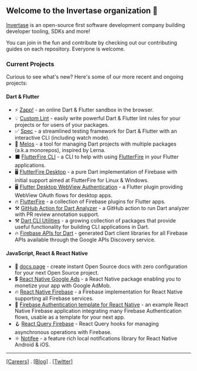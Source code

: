 ## Welcome to the Invertase organization 👋

[Invertase](https://invertase.io) is an open-source first software development company building developer tooling, SDKs and more!

You can join in the fun and contribute by checking out our contributing guides on each repository. Everyone is welcome.

### Current Projects

Curious to see what's new? Here's some of our more recent and ongoing projects:

#### Dart & Flutter

 - ⚡ [Zapp!](https://zapp.run) - an online Dart & Flutter sandbox in the browser.
 - 💡 [Custom Lint](https://github.com/invertase/dart_custom_lint) - easily write powerful Dart & Flutter lint rules for your projects or for users of your packages.
 - ✅ [Spec](https://github.com/invertase/spec) - a streamlined testing framework for Dart & Flutter with an interactive CLI (including watch mode).
 - 🌋 [Melos](https://github.com/invertase/melos) - a tool for managing Dart projects with multiple packages (a.k.a monorepos), inspired by Lerna.
 - ⬛ [FlutterFire CLI](https://github.com/invertase/flutterfire_cli) - a CLI to help with using [FlutterFire](https://firebase.flutter.dev/) in your Flutter applications. 
 - 🖥️ [FlutterFire Desktop](https://github.com/invertase/flutterfire_desktop) - a pure Dart implementation of Firebase with initial support aimed at FlutterFire for Linux & Windows.
 - 🖥️ [Flutter Desktop WebView Authentication](https://github.com/invertase/flutter_desktop_webview_auth) - a Flutter plugin providing WebView OAuth flows for desktop apps.
 - 🔥 [FlutterFire](https://github.com/FirebaseExtended/flutterfire) - a collection of Firebase plugins for Flutter apps.
 - ⚒️ [GitHub Action for Dart Analyzer](https://github.com/invertase/github-action-dart-analyzer) - a GitHub action to run Dart analyzer with PR review annotation support.
 - ⚒️ [Dart CLI Utilities](https://github.com/invertase/dart-cli-utilities) - a growing collection of packages that provide useful functionality for building CLI applications in Dart.
 - 🔥 [Firebase APIs for Dart](https://github.com/invertase/dart_firebase_apis) - generated Dart client libraries for all Firebase APIs available through the Google APIs Discovery service.

#### JavaScript, React & React Native

 - 📘 [docs.page](https://github.com/invertase/docs.page) - create instant Open Source docs with zero configuration for your next Open Source project.
 - 💲 [React Native Google Ads](https://github.com/invertase/react-native-google-mobile-ads) - a React Native package enabling you to monetize your app with Google AdMob.
 - 🔥 [React Native Firebase](https://github.com/invertase/react-native-firebase) - a Firebase implementation for React Native supporting all Firebase services.
 - 📱 [Firebase Authentication template for React Native](https://github.com/invertase/react-native-firebase-authentication-example) - an example React Native Firebase application integrating many Firebase Authentication flows, usable as a template for your next app.
 - 🪝 [React Query Firebase](https://github.com/invertase/react-query-firebase) - React Query hooks for managing asynchronous operations with Firebase.
 - ⚛️ [Notifee](https://github.com/invertase/notifee) - a feature rich local notifications library for React Native Android & iOS.

---

[[Careers]](https://invertase.io/careers) . [[Blog]](https://invertase.io/blog) . [[Twitter]](https://twitter.com/invertaseio)
